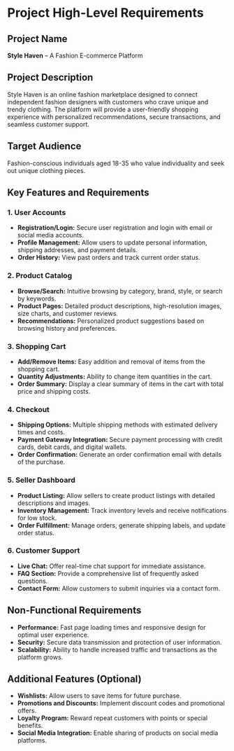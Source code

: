 # Project High-Level Requirements

## Project Name

**Style Haven** – A Fashion E-commerce Platform

## Project Description

Style Haven is an online fashion marketplace designed to connect independent fashion designers with customers who crave unique and trendy clothing. The platform will provide a user-friendly shopping experience with personalized recommendations, secure transactions, and seamless customer support.

## Target Audience

Fashion-conscious individuals aged 18-35 who value individuality and seek out unique clothing pieces.

## Key Features and Requirements

### 1. User Accounts

* **Registration/Login:** Secure user registration and login with email or social media accounts.
* **Profile Management:** Allow users to update personal information, shipping addresses, and payment details.
* **Order History:** View past orders and track current order status.

### 2. Product Catalog

* **Browse/Search:** Intuitive browsing by category, brand, style, or search by keywords.
* **Product Pages:** Detailed product descriptions, high-resolution images, size charts, and customer reviews.
* **Recommendations:** Personalized product suggestions based on browsing history and preferences.

### 3. Shopping Cart

* **Add/Remove Items:** Easy addition and removal of items from the shopping cart.
* **Quantity Adjustments:** Ability to change item quantities in the cart.
* **Order Summary:** Display a clear summary of items in the cart with total price and shipping costs.

### 4. Checkout

* **Shipping Options:** Multiple shipping methods with estimated delivery times and costs.
* **Payment Gateway Integration:** Secure payment processing with credit cards, debit cards, and digital wallets.
* **Order Confirmation:** Generate an order confirmation email with details of the purchase.

### 5. Seller Dashboard

* **Product Listing:** Allow sellers to create product listings with detailed descriptions and images.
* **Inventory Management:** Track inventory levels and receive notifications for low stock.
* **Order Fulfillment:** Manage orders, generate shipping labels, and update order status.

### 6. Customer Support

* **Live Chat:** Offer real-time chat support for immediate assistance.
* **FAQ Section:** Provide a comprehensive list of frequently asked questions.
* **Contact Form:** Allow customers to submit inquiries via a contact form.

## Non-Functional Requirements

* **Performance:** Fast page loading times and responsive design for optimal user experience.
* **Security:** Secure data transmission and protection of user information.
* **Scalability:** Ability to handle increased traffic and transactions as the platform grows.

## Additional Features (Optional)

* **Wishlists:** Allow users to save items for future purchase.
* **Promotions and Discounts:** Implement discount codes and promotional offers.
* **Loyalty Program:** Reward repeat customers with points or special benefits.
* **Social Media Integration:** Enable sharing of products on social media platforms.

